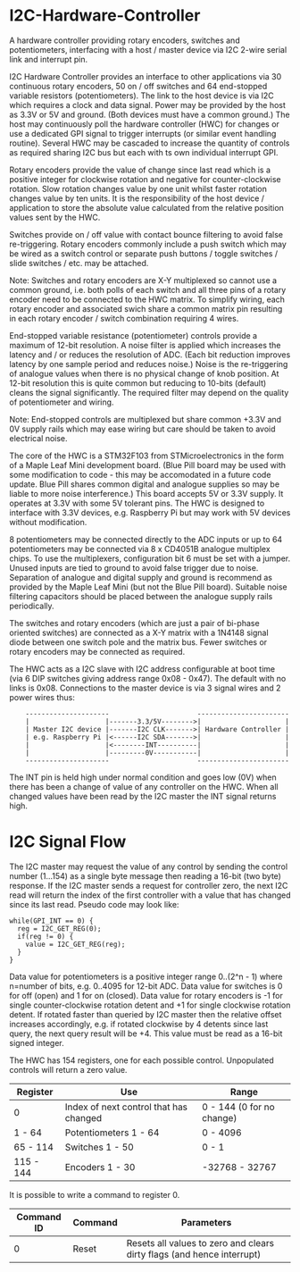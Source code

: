 # I2C-Hardware-Controller
A hardware controller providing rotary encoders, switches and potentiometers, interfacing with a host / master device via I2C 2-wire serial link and interrupt pin.

I2C Hardware Controller provides an interface to other applications via 30 continuous rotary encoders, 50 on / off switches and 64 end-stopped variable resistors (potentiometers). The link to the host device is via I2C which requires a clock and data signal. Power may be provided by the host as 3.3V or 5V and ground. (Both devices must have a common ground.) The host may continuously poll the hardware controller (HWC) for changes or use a dedicated GPI signal to trigger interrupts (or similar event handling routine). Several HWC may be cascaded to increase the quantity of controls as required sharing I2C bus but each with ts own individual interrupt GPI.

Rotary encoders provide the value of change since last read which is a positive integer for clockwise rotation and negative for counter-clockwise rotation. Slow rotation changes value by one unit whilst faster rotation changes value by ten units. It is the responsibility of the host device / application to store the absolute value calculated from the relative position values sent by the HWC. 

Switches provide on / off value with contact bounce filtering to avoid false re-triggering. Rotary encoders commonly include a push switch which may be wired as a switch control or separate push buttons / toggle switches / slide switches / etc. may be attached.

Note: Switches and rotary encoders are X-Y multiplexed so cannot use a common ground, i.e. both polls of each switch and all three pins of a rotary encoder need to be connected to the HWC matrix. To simplify wiring, each rotary encoder and associated swich share a common matrix pin resulting in each rotary encoder / switch combination requiring 4 wires.

End-stopped variable resistance (potentiometer) controls provide a maximum of 12-bit resolution. A noise filter is applied which increases the latency and / or reduces the resolution of ADC. (Each bit reduction improves latency by one sample period and reduces noise.) Noise is the re-triggering of analogue values when there is no physical change of knob position. At 12-bit resolution this is quite common but reducing to 10-bits (default) cleans the signal significantly. The required filter may depend on the quality of potentiometer and wiring.

Note: End-stopped controls are multiplexed but share common +3.3V and 0V supply rails which may ease wiring but care should be taken to avoid electrical noise.

The core of the HWC is a STM32F103 from STMicroelectronics in the form of a Maple Leaf Mini development board. (Blue Pill board may be used with some modification to code - this may be accomodated in a future code update. Blue Pill shares common digital and analogue supplies so may be liable to more noise interference.) This board accepts 5V or 3.3V supply. It operates at 3.3V with some 5V tolerant pins. The HWC is designed to interface with 3.3V devices, e.g. Raspberry Pi but may work with 5V devices without modification.

8 potentiometers may be connected directly to the ADC inputs or up to 64 potentiometers may be connected via 8 x CD4051B analogue multiplex chips. To use the multiplexers, configuration bit 6 must be set with a jumper. Unused inputs are tied to ground to avoid false trigger due to noise. Separation of analogue and digital supply and ground is recommend as provided by the Maple Leaf Mini (but not the Blue Pill board). Suitable noise filtering capacitors should be placed between the analogue supply rails periodically.

The switches and rotary encoders (which are just a pair of bi-phase oriented switches) are connected as a X-Y matrix with a 1N4148 signal diode between one switch pole and the matrix bus. Fewer switches or rotary encoders may be connected as required.

The HWC acts as a I2C slave with I2C address configurable at boot time (via 6 DIP switches giving address range 0x08 - 0x47). The default with no links is 0x08. Connections to the master device is via 3 signal wires and 2 power wires thus:

        ---------------------                      -----------------------
        |                   |-------3.3/5V-------->|                     |
        | Master I2C device |-------I2C CLK------->| Hardware Controller |
        | e.g. Raspberry Pi |<------I2C SDA------->|                     |
        |                   |<--------INT----------|                     |
        |                   |---------0V-----------|                     |
        ---------------------                      -----------------------

The INT pin is held high under normal condition and goes low (0V) when there has been a change of value of any controller on the HWC. When all changed values have been read by the I2C master the INT signal returns high.

# I2C Signal Flow

The I2C master may request the value of any control by sending the control number (1...154) as a single byte message then reading a 16-bit (two byte) response. If the I2C master sends a request for controller zero, the next I2C read will return the index of the first controller with a value that has changed since its last read. Pseudo code may look like:

```
while(GPI_INT == 0) {
  reg = I2C_GET_REG(0);
  if(reg != 0) {
    value = I2C_GET_REG(reg);
  }
}
```

Data value for potentiometers is a positive integer range 0..(2^n - 1) where n=number of bits, e.g. 0..4095 for 12-bit ADC.
Data value for switches is 0 for off (open) and 1 for on (closed).
Data value for rotary encoders is -1 for single counter-clockwise rotation detent and +1 for single clockwise rotation detent. If rotated faster than queried by I2C master then the relative offset increases accordingly, e.g. if rotated clockwise by 4 detents since last query, the next query result will be +4. This value must be read as a 16-bit signed integer.

The HWC has 154 registers, one for each possible control. Unpopulated controls will return a zero value.

Register | Use | Range
-------- | --- | -----
0        | Index of next control that has changed | 0 - 144 (0 for no change)
1 - 64   | Potentiometers 1 - 64 | 0 - 4096
65 - 114 | Switches 1 - 50 | 0 - 1
115 - 144 | Encoders 1 - 30 | -32768 - 32767

It is possible to write a command to register 0.

Command ID | Command | Parameters
-|-|-
0 | Reset | Resets all values to zero and clears dirty flags (and hence interrupt)
